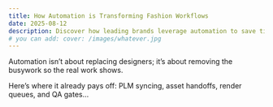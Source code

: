 ```yaml
---
title: How Automation is Transforming Fashion Workflows
date: 2025-08-12
description: Discover how leading brands leverage automation to save time, reduce errors, and unlock creativity.
# you can add: cover: /images/whatever.jpg
---
```


Automation isn’t about replacing designers; it’s about removing the busywork so the real work shows. <!--more-->

Here’s where it already pays off: PLM syncing, asset handoffs, render queues, and QA gates…